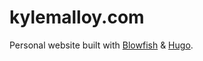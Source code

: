# kylemalloy.com

Personal website built with [Blowfish](https://blowfish.page/) & [Hugo](https://gohugo.io).
